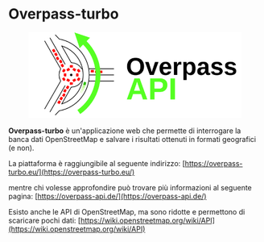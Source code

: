 # Overpass-turbo

<figure><img src="../.gitbook/assets/image (43).png" alt=""><figcaption></figcaption></figure>

**Overpass-turbo** è un'applicazione web che permette di interrogare la banca dati OpenStreetMap e salvare i risultati ottenuti in formati geografici (e non).

La piattaforma è raggiungibile al seguente indirizzo: [https://overpass-turbo.eu/](https://overpass-turbo.eu/)

mentre chi volesse approfondire può trovare più informazioni al seguente pagina: [https://overpass-api.de/](https://overpass-api.de/)

Esisto anche le API di OpenStreetMap, ma sono ridotte e permettono di scaricare pochi dati: [https://wiki.openstreetmap.org/wiki/API](https://wiki.openstreetmap.org/wiki/API)
